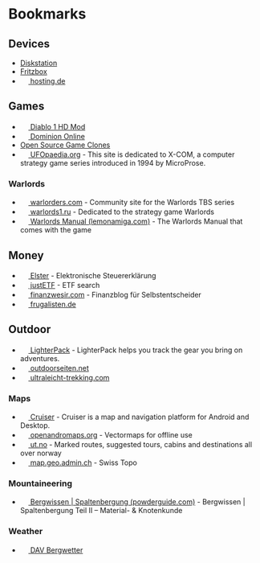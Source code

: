 # Bookmarks

## Devices

* [Diskstation](https://diskstation.fritz.box:5000)
* [Fritzbox](https://fritz.box)
* [<img src="https://secure.hosting.de/assets/sites/hosting/favicon-16x16.png" width="16" height="16" /> hosting.de](https://secure.hosting.de/login)

## Games

* [<img src="https://mod.diablo.noktis.pl/opg-d3.jpg" width="16" height="16" /> Diablo 1 HD Mod](https://mod.diablo.noktis.pl/)
* [<img src="https://dominion.games/favicon.ico" width="16" height="16" /> Dominion Online](https://dominion.games)
* [Open Source Game Clones](https://osgameclones.com/)
* [<img src="https://www.ufopaedia.org/skins/common/images/wiki.png" width="16" height="16" /> UFOpaedia.org](https://www.ufopaedia.org) - This site is dedicated to X-COM, a computer strategy game series introduced in 1994 by MicroProse.

### Warlords

* [<img src="http://www.warlorders.com/favicon.ico" width="16" height="16" /> warlorders.com](http://www.warlorders.com/) - Community site for the Warlords TBS series
* [<img src="http://www.warlords1.ru/templates/files/favicon.ico" width="16" height="16" /> warlords1.ru](https://translate.google.de/translate?sl=auto&tl=en&u=http%3A%2F%2Fwww.warlords1.ru%2F) - Dedicated to the strategy game Warlords
* [<img src="https://www.lemonamiga.com/inc/favicons/favicon-16x16.png" width="16" height="16" /> Warlords Manual (lemonamiga.com)](https://www.lemonamiga.com/games/docs.php?id=1752) - The Warlords Manual that comes with the game

## Money

* [<img src="https://www.elster.de/eportal/img/fav/eop/favicon.ico" width="16" height="16" /> Elster](https://www.elster.de) - Elektronische Steuererklärung
* [<img src="https://www.justetf.com/favicon.ico" width="16" height="16" /> justETF](https://www.justetf.com/) - ETF search
* [<img src="https://www.finanzwesir.com/_themes/finanzwesir/img/favicon.ico" width="16" height="16" /> finanzwesir.com](https://www.finanzwesir.com/) - Finanzblog für Selbstentscheider
* [<img src="https://frugalisten.de/wp-content/uploads/2020/12/favicon.png" width="16" height="16" /> frugalisten.de](https://frugalisten.de/steuern-kapitalertraege-privatier-optimieren/)

## Outdoor

* [<img src="https://lighterpack.com/favicon.png" width="16" height="16" /> LighterPack](https://lighterpack.com) - LighterPack helps you track the gear you bring on adventures.
* [<img src="https://www.outdoorseiten.net/vb5/favicon.ico" width="16" height="16" /> outdoorseiten.net](https://www.outdoorseiten.net/)
* [<img src="https://www.ultraleicht-trekking.com/forum/uploads/monthly_2016_02/ultraleicht-trekking.ico.dbe08bef0ade0c1f7e7301302e996887.ico" width="16" height="16" /> ultraleicht-trekking.com](https://www.ultraleicht-trekking.com/)

### Maps

* [<img src="https://wiki.openstreetmap.org/favicon.ico" width="16" height="16" /> Cruiser](https://wiki.openstreetmap.org/wiki/Cruiser) - Cruiser is a map and navigation platform for Android and Desktop.
* [<img src="https://www.openandromaps.org/wp-content/images/favicon_32_4bit.ico" width="16" height="16" /> openandromaps.org](https://www.openandromaps.org/) - Vectormaps for offline use
* [<img src="https://ut.no/favicon.ico" width="16" height="16" /> ut.no](https://ut.no/kart) - Marked routes, suggested tours, cabins and destinations all over norway
* [<img src="https://map.geo.admin.ch/favicon.ico" width="16" height="16" /> map.geo.admin.ch](https://map.geo.admin.ch) - Swiss Topo

### Mountaineering

* [<img src="https://www.powderguide.com/_LAYOUT/work/resources/img/icons/favicon-16x16.png" width="16" height="16" /> Bergwissen | Spaltenbergung (powderguide.com)](https://www.powderguide.com/magazin/safety-themen/artikel/bergwissen-spaltenbergung-teil-ii-material-knotenkunde.html) - Bergwissen | Spaltenbergung Teil II – Material- & Knotenkunde

### Weather

* [<img src="https://www.alpenverein.de/chameleon/public/ad8b54d5-311a-f3b9-c7b0-534414978f08/favicon_18441.ico" width="16" height="16" /> DAV Bergwetter](https://www.alpenverein.de/DAV-Services/Bergwetter/Alpen)
